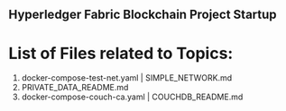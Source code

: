 ## Hyperledger Fabric Blockchain Project Startup

# List of Files related to Topics:
1. docker-compose-test-net.yaml  |  SIMPLE_NETWORK.md
2. PRIVATE_DATA_README.md
3. docker-compose-couch-ca.yaml  |  COUCHDB_README.md
